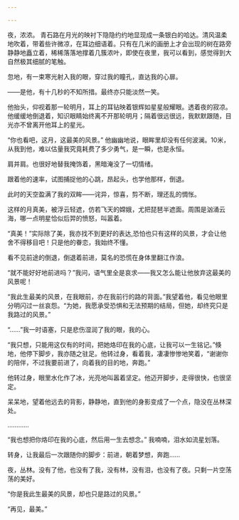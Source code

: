 ```yaml
---

---
```


夜，浓浓。
青石路在月光的映衬下隐隐约约地显现成一条银白的哈达。清风温柔地吹着，带着些许微凉，在耳边细语着。只有在几米的画册上才会出现的树在路旁静静地矗立着，稀稀落落地撑着几簇浓叶，即使在夜里，我可以看到，感觉得到大自然极其细腻的笔触。

忽地，有一束寒光射入我的眼，穿过我的瞳孔，直达我的心扉。

——是他，有十几秒的不知所措。最终亦只能淡然一笑。

他抬头，仰视着那一轮明月，耳上的耳钻映着银辉如星星般耀眼。透着夜的寂凉。他缓缓地倒退着，知识眼睛始终离不开那轮明月；隔着很远很远，我默默跟随，目光亦不曾离开他耳上的星光。

“你也看吧，这月，这最美的风景。” 他幽幽地说，眼眸里却没有任何波澜。10米，从我到他，难以估量我究竟耗费了多少勇气，是一瞬，也是永恒。

肩并肩。也很好地替我掩饰着，黑暗淹没了一切情绪。

跟着他的速率，试图捕捉他的心跳，昂起头，也学他那样，倒退。

此时的天空盈满了我的双眸——诧异，惊喜，剪不断，理还乱的惆怅。

这样的月真美，被浮云轻遮，仿若飞天的嫦娥，尤把琵琶半遮面。周围是汹涌云海，哪一点明星恰似后羿的愤怒，叫嚣着。

“真美！”实际除了美，我亦找不到更好的表达,恐怕也只有这样的风景，才会让他舍不得移目吧！只是他的眷恋，我始终不懂。

看不见前途的倒退，倒退着前进，莫名的恐慌在身体里翻江作浪。

“就不能好好地前进吗？”我问，语气里全是哀求——我又怎么能让他放弃这最美的风景呢！

“我此生最美的风景，在我眼前，亦在我前行的路的背面。”我望着他，看见他眼里分明闪过一丝哀怨。“为她，我愿承受恐惧和无法预期的结局，但她，却终究只是我路过的风景。”

“……”我一时语塞，只是悲伤湿润了我的眼，我的心。

“我只想，只能用这仅有的时间，把她烙印在我的心底，让我可以一生铭记。”倏地，他停下脚步，我亦随之驻足。他转过身，看着我，凄凄惨惨地笑着，“谢谢你的陪伴，不过我要前进了，向着我的目的地，奔跑。”

他转过身，眼里水化作了冰，光亮地叫嚣着坚定。他迈开脚步，走得很快，也很坚定。

呆呆地，望着他远去的背影，静静地，直到他的身影变成了一个点，隐没在丛林深处。

…………

“我也想把你烙印在我的心底，然后用一生去想念。” 我喃喃，泪水如流星划落。

转身，让我最后一次跟随你的脚步：前进，朝着梦想，奔跑……

夜，丛林。没有了他，也没有了我，没有林，没有泪，也没有了夜。只剩一片空荡荡的美好。

“你是我此生最美的风景，却也只是路过的风景。”

“再见，最美。”
